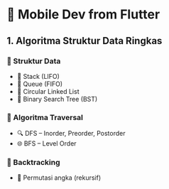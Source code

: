 # 📱 Mobile Dev from Flutter

## 1. Algoritma Struktur Data Ringkas
### 📌 Struktur Data
- 🧱 Stack (LIFO)
- 🧭 Queue (FIFO)
- 🔁 Circular Linked List
- 🌲 Binary Search Tree (BST)
### 📌 Algoritma Traversal
- 🔍 DFS – Inorder, Preorder, Postorder
- 🌐 BFS – Level Order
### 📌 Backtracking
- 🔄 Permutasi angka (rekursif)


